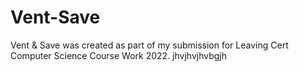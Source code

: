 # Vent-Save
Vent &amp; Save was created as part of my submission for Leaving Cert Computer Science Course Work 2022.
jhvjhvjhvbgjh
